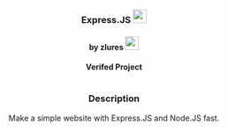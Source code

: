 <div align="center">
<h3>Express.JS <img src="https://www.pinclipart.com/picdir/big/530-5308633_twitter-verified-icon-clipart.png" width="25" /></h3>
<h4>by zlures  <img src="https://emoji.gg/assets/emoji/7609-admin.png" width="25"></img></h4>
<h4>Verifed Project</h4>
<h1></h1>
<h3>Description</h3>
<p>Make a simple website with Express.JS and Node.JS fast.</p>
</div>
